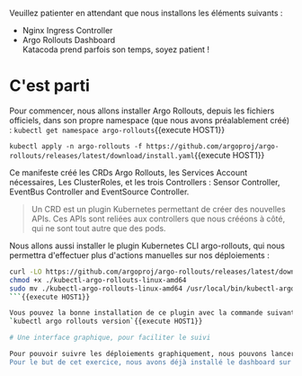 Veuillez patienter en attendant que nous installons les éléments suivants :
- Nginx Ingress Controller
- Argo Rollouts Dashboard<br/>
Katacoda prend parfois son temps, soyez patient !

# C'est parti
Pour commencer, nous allons installer Argo Rollouts, depuis les fichiers officiels, dans son propre namespace (que nous avons préalablement créé) :
`kubectl get namespace argo-rollouts`{{execute HOST1}}

`kubectl apply -n argo-rollouts -f https://github.com/argoproj/argo-rollouts/releases/latest/download/install.yaml`{{execute HOST1}}

Ce manifeste créé les CRDs Argo Rollouts, les Services Account nécessaires, Les ClusterRoles, et les trois Controllers : Sensor Controller, EventBus Controller and EventSource Controller.

> Un CRD est un plugin Kubernetes permettant de créer des nouvelles APIs. Ces APIs sont reliées aux controllers que nous crééons à côté, qui ne sont tout autre que des pods.

Nous allons aussi installer le plugin Kubernetes CLI argo-rollouts, qui nous permettra d'effectuer plus d'actions manuelles sur nos déploiements : 

```bash
curl -LO https://github.com/argoproj/argo-rollouts/releases/latest/download/kubectl-argo-rollouts-linux-amd64
chmod +x ./kubectl-argo-rollouts-linux-amd64
sudo mv ./kubectl-argo-rollouts-linux-amd64 /usr/local/bin/kubectl-argo-rollouts
```{{execute HOST1}}

Vous pouvez la bonne installation de ce plugin avec la commande suivante : 
`kubectl argo rollouts version`{{execute HOST1}}

# Une interface graphique, pour faciliter le suivi

Pour pouvoir suivre les déploiements graphiquement, nous pouvons lancer un dashboard localement ou l'installer sur le cluster.
Pour le but de cet exercice, nous avons déjà installé le dashboard sur le cluster dans le namespace `argo-rollouts`. Vous pouvez y accéder sur le port 80 des nodes du cluster.


